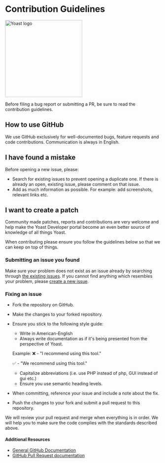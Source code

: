 # Contribution Guidelines
<img src="https://yoast-mercury.s3.amazonaws.com/uploads/2013/02/Yoast_Logo_Large_RGB.png" alt="Yoast logo" width="250px">

Before filing a bug report or submitting a PR, be sure to read the contribution guidelines.

## How to use GitHub
We use GitHub exclusively for well-documented bugs, feature requests and code contributions. Communication is always in English.

## I have found a mistake
Before opening a new issue, please:
* Search for existing issues to prevent opening a duplicate one. If there is already an open, existing issue, please comment on that issue.
* Add as much information as possible. For example: add screenshots, relevant links etc.

## I want to create a patch
Community made patches, reports and contributions are very welcome and help make the Yoast Developer portal become an even better source of knowledge of all things Yoast.

When contributing please ensure you follow the guidelines below so that we can keep on top of things.

### Submitting an issue you found
Make sure your problem does not exist as an issue already by searching through [the existing issues](https://github.com/Yoast/developer/issues). If you cannot find anything which resembles your problem, please [create a new issue](https://github.com/Yoast/developer/issues/new).

### Fixing an issue

* Fork the repository on GitHub.
* Make the changes to your forked repository.
* Ensure you stick to the following style guide:
  * Write in American-English
  * Always write documentation as if it's being presented from the perspective of Yoast. 
  
  Example:
    :x: - "I recommend using this tool."
    
    :white_check_mark: - "We recommend using this tool."
  
  * Capitalize abbreviations (i.e. use PHP instead of php, GUI instead of gui etc.)
  * Ensure you use semantic heading levels.
* When committing, reference your issue and include a note about the fix.
* Push the changes to your fork and submit a pull request to this repository.

We will review your pull request and merge when everything is in order. We will 
help you to make sure the code complies with the standards described above.

#### Additional Resources
* [General GitHub Documentation](https://help.github.com/)
* [GitHub Pull Request documentation](https://help.github.com/send-pull-requests/)
